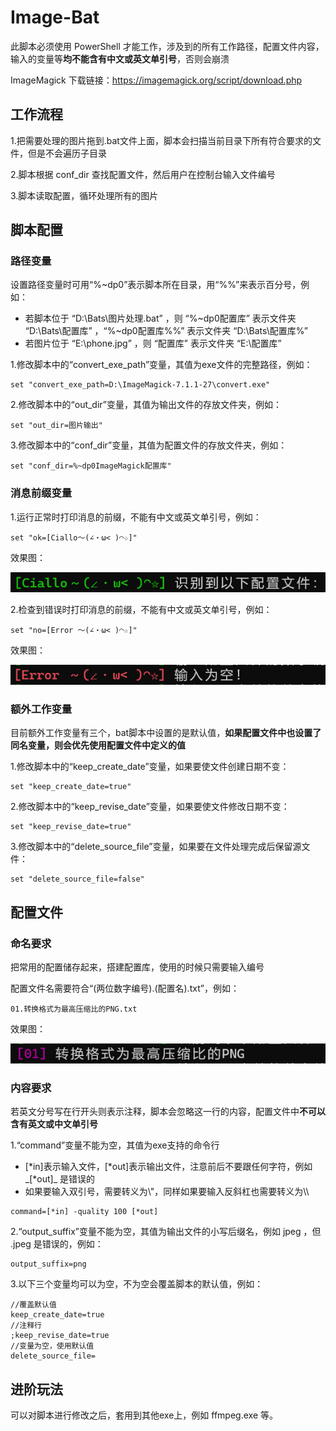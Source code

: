 # Image-Bat

此脚本必须使用 PowerShell 才能工作，涉及到的所有工作路径，配置文件内容，输入的变量等**均不能含有中文或英文单引号**，否则会崩溃

ImageMagick 下载链接：https://imagemagick.org/script/download.php

## 工作流程

1.把需要处理的图片拖到.bat文件上面，脚本会扫描当前目录下所有符合要求的文件，但是不会遍历子目录

2.脚本根据 conf_dir 查找配置文件，然后用户在控制台输入文件编号

3.脚本读取配置，循环处理所有的图片

## 脚本配置

### 路径变量

设置路径变量时可用“%~dp0”表示脚本所在目录，用“%%”来表示百分号，例如：

- 若脚本位于 “D:\Bats\图片处理.bat” ，则 “%~dp0配置库” 表示文件夹 “D:\Bats\配置库” ，“%~dp0配置库%%” 表示文件夹 “D:\Bats\配置库%”
- 若图片位于 “E:\phone.jpg” ，则 “配置库” 表示文件夹 “E:\配置库”

1.修改脚本中的“convert_exe_path”变量，其值为exe文件的完整路径，例如：

```
set "convert_exe_path=D:\ImageMagick-7.1.1-27\convert.exe"
```

2.修改脚本中的“out_dir”变量，其值为输出文件的存放文件夹，例如：

```
set "out_dir=图片输出"
```

3.修改脚本中的“conf_dir”变量，其值为配置文件的存放文件夹，例如：

```
set "conf_dir=%~dp0ImageMagick配置库"
```

### 消息前缀变量

1.运行正常时打印消息的前缀，不能有中文或英文单引号，例如：

```
set "ok=[Ciallo～(∠・ω< )◠☆]"
```

效果图：

![](./resources/01.png)

2.检查到错误时打印消息的前缀，不能有中文或英文单引号，例如：

```
set "no=[Error ～(∠・ω< )◠☆]"
```

效果图：

![](./resources/02.png)

### 额外工作变量

目前额外工作变量有三个，bat脚本中设置的是默认值，**如果配置文件中也设置了同名变量，则会优先使用配置文件中定义的值**

1.修改脚本中的“keep_create_date”变量，如果要使文件创建日期不变：

```
set "keep_create_date=true"
```

2.修改脚本中的“keep_revise_date”变量，如果要使文件修改日期不变：

```
set "keep_revise_date=true"
```

3.修改脚本中的“delete_source_file”变量，如果要在文件处理完成后保留源文件：

```
set "delete_source_file=false"
```

## 配置文件

### 命名要求

把常用的配置储存起来，搭建配置库，使用的时候只需要输入编号

配置文件名需要符合“\(两位数字编号).\(配置名).txt”，例如：

```
01.转换格式为最高压缩比的PNG.txt
```

效果图：

![](./resources/03.png)

### 内容要求

若英文分号写在行开头则表示注释，脚本会忽略这一行的内容，配置文件中**不可以含有英文或中文单引号**

1.“command”变量不能为空，其值为exe支持的命令行

- \[*in]表示输入文件，\[*out]表示输出文件，注意前后不要跟任何字符，例如 \_\[*out]_ 是错误的
- 如果要输入双引号，需要转义为\\\"，同样如果要输入反斜杠也需要转义为\\\\

```
command=[*in] -quality 100 [*out]
```

2.“output_suffix”变量不能为空，其值为输出文件的小写后缀名，例如 jpeg ，但 .jpeg 是错误的，例如：

```
output_suffix=png
```

3.以下三个变量均可以为空，不为空会覆盖脚本的默认值，例如：

```
//覆盖默认值
keep_create_date=true
//注释行
;keep_revise_date=true
//变量为空，使用默认值
delete_source_file=
```

## 进阶玩法
可以对脚本进行修改之后，套用到其他exe上，例如 ffmpeg.exe 等。

